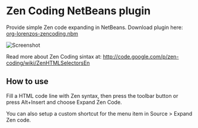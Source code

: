Zen Coding NetBeans plugin
==========================
 
Provide simple Zen code expanding in NetBeans.
Download plugin here: [org-lorenzos-zencoding.nbm](http://github.com/downloads/lorenzos/ZenCodingNetBeansPlugin/org-lorenzos-zencoding.zip)

![Screenshot](http://github.com/lorenzos/ZenCodingNetBeansPlugin/raw/master/graphics/screenshot.png)

Read more about Zen Coding sintax at:
<http://code.google.com/p/zen-coding/wiki/ZenHTMLSelectorsEn>


How to use
----------

Fill a HTML code line with Zen syntax, then press the toolbar button or press Alt+Insert and choose Expand Zen Code.

You can also setup a custom shortcut for the menu item in Source > Expand Zen code.
